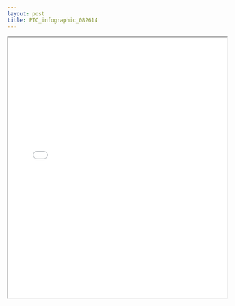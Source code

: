 ```yaml
---
layout: post
title: PTC_infographic_082614
---
```


<div class="pdf-container">
<iframe src="/ea/assets/pdfs/pub.n.ins/PTC_infographic_082614.pdf" height="600" width="100%" allowFullScreen="true"></iframe>
</div>

